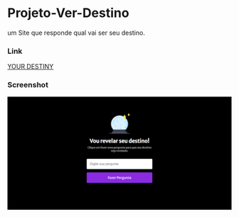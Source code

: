 # Projeto-Ver-Destino
um Site que responde qual vai ser seu destino.

### Link
[YOUR DESTINY]([https://www.frontendmentor.io](https://oanthonyg.github.io/Projeto-Ver-Destino/))

### Screenshot

![](./FireShot%20Capture%20-%20Your%20Destiny.png)
